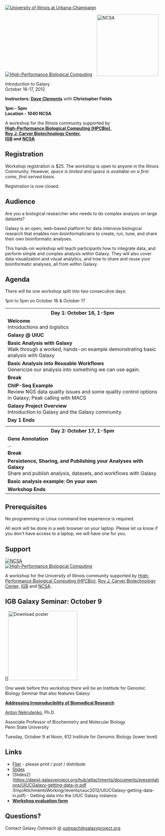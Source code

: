 <div class='center'> 

<a href='http://illinois.edu/'><img src="/images/logos/UIUCLogo310.jpg" alt="University of Illinois at Urbana-Champaign" /></a>


<a href='http://hpcbio.illinois.edu/'><img src="/images/logos/UIUC_HPCBio.png" alt="High-Performance Biological Computing" /></a> &nbsp;&nbsp; <a href='http://www.ncsa.illinois.edu/'><img src="/images/logos/NCSALogo220.png" alt="NCSA" width="200px" /></a>

<div class='title'>Introduction to Galaxy<br />October 16-17, 2012</div>

**Instructors: [Dave Clements](/people/dave-clements/)** with **Christopher Fields**

**1pm - 5pm<br /> Location - 1040 NCSA**

A workshop for the Illinois community supported by<br /> **[High-Performance Biological Computing (HPCBio)](http://hpcbio.illinois.edu/),<br />[Roy J. Carver Biotechnology Center](http://www.biotech.uiuc.edu/), <br /> [IGB](http://www.igb.uiuc.edu/) and [NCSA](http://www.ncsa.illinois.edu/)**</div>

## Registration

Workshop registration is $25. The workshop is open to anyone in the Illinois Community.  However, *space is limited and space is available on a first come, first served basis.*

Registration is now closed.

## Audience

Are you a biological researcher who needs to do complex analysis on large datasets?

Galaxy is an open, web-based platform for data intensive biological research that enables non-bioinformaticians to create, run, tune, and share their own bioinformatic analyses.

This hands-on workshop will teach participants how to integrate data, and perform simple and complex analysis within Galaxy.  They will also cover data visualization and visual analytics, and how to share and reuse your bioinformatic analyses, all from within Galaxy.

## Agenda

There will be one workshop split into two consecutive days:

1pm to 5pm on October 16 & October 17

<table>
  <tr class="th" >
    <th style=" text-align: center;"> Day 1: October 16, 1-5pm </th>
  </tr>
  <tr>
    <td> <strong>Welcome</strong><div class='indent'>Introductions and logistics</div> </td>
  </tr>
  <tr>
    <td> <strong>Galaxy @ UIUC</strong> </td>
  </tr>
  <tr>
    <td> <strong>Basic Analysis with Galaxy</strong><div class='indent'>Walk through a worked, hands-on example demonstrating basic analysis with Galaxy</div> </td>
  </tr>
  <tr>
    <td> <strong>Basic Analysis into Reusable Workflows</strong><div class='indent'>Genericize our analysis into something we can use again.</div> </td>
  </tr>
  <tr>
    <td> <strong>Break</strong> </td>
  </tr>
  <tr>
    <td> <strong>ChIP-Seq Example</strong><div class='indent'>Review NGS data quality issues and some quality control options in Galaxy; Peak calling with MACS</div> </td>
  </tr>
  <tr>
    <td> <strong>Galaxy Project Overview</strong><div class='indent'>Introduction to Galaxy and the Galaxy community</div> </td>
  </tr>
  <tr>
    <td> <strong>Day 1 Ends</strong> </td>
  </tr>
  <tr>
    <td colspan=1> </td>
  </tr>
  <tr class="th" >
    <th style=" text-align: center;"> Day 2: October 17, 1-5pm </th>
  </tr>
  <tr>
    <td> <strong>Gene Annotation</strong><div class='indent'>...</div> </td>
  </tr>
  <tr>
    <td> <strong>Break</strong> </td>
  </tr>
  <tr>
    <td> <strong>Persistence, Sharing, and Publishing your Analyses with Galaxy</strong><div class='indent'>Share and publish analysis, datasets, and workflows with Galaxy</div> </td>
  </tr>
  <tr>
    <td> <strong>Basic analysis example: On your own</strong> </td>
  </tr>
  <tr>
    <td> <strong>Workshop Ends</strong> </td>
  </tr>
</table>


## Prerequisites

No programming or Linux command line experience is required.

All work will be done in a web browser on your laptop. Please let us know if you don't have access to a laptop, we will have one for you.

## Support

<div class='right'><a href='http://www.ncsa.illinois.edu/'><img src="/images/logos/NCSALogo220.png" alt="NCSA" /></a></div> 
<div class='right'><a href='http://hpcbio.illinois.edu/'><img src="/images/logos/UIUC_HPCBio.png" alt="High-Performance Biological Computing" /></a></div>

A workshop for the University of Illinois community supported by [High-Performance Biological Computing (HPCBio)](http://hpcbio.illinois.edu/), [Roy J. Carver Biotechnology Center](http://www.biotech.uiuc.edu/), [IGB](http://www.igb.uiuc.edu/) and [NCSA](http://www.ncsa.illinois.edu/).

## IGB Galaxy Seminar: October 9

<div class='right'>[[<a href='http://www.igb.illinois.edu/sites/default/files/upload/Nekrutenko-1.pdf'><img src="/events/uiuc2012/IGBNekrutenkoTalkThumb.png" alt="Download poster" height="225" /></a></div>

One week before this workshop there will be an Institute for Genomic Biology Seminar that also features Galaxy:

<div class='indent'>

**[Addressing Irreproducibility of Biomedical Research](http://www.igb.illinois.edu/sites/default/files/upload/Nekrutenko-1.pdf)**

[Anton Nekrutenko](/people/anton/), Ph.D.<br />

Associate Professor of Biochemistry and Molecular Biology<br />
Penn State University

Tuesday, October 9 at Noon, 612 Institute for Genomic Biology (lower level)
</div>

## Links

* [Flier](https://depot.galaxyproject.org/hub/attachments/events/uiuc2012/UIUCGalaxyWorkshopFlier.pdf) - please print / post / distribute
* [Slides](https://depot.galaxyproject.org/hub/attachments/documents/presentations/2012_UIUC.pdf)
* [Slides2](https://depot.galaxyproject.org/hub/attachments/documents/presentations/UIUCGalaxy-getting-data-in.pdf
/tmp/AttchmentsWorking//events/uiuc2012/UIUCGalaxy-getting-data-in.pdf) - Getting data into the UIUC Galaxy instance.
* **[Workshop evaluation form](http://bit.ly/UIUCFeedback)**

## Questions?

Contact Galaxy Outreach @ [outreach@galaxyproject.org](mailto:outreach@galaxyproject.org).
